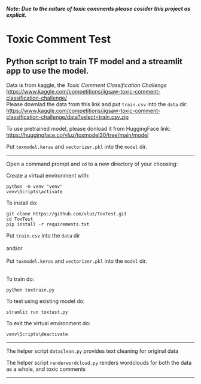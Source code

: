 ***Note: Due to the nature of toxic comments please cosider this project as explicit.***

# Toxic Comment Test
## Python script to train TF model and a streamlit app to use the model.

Data is from kaggle, the *Toxic Comment Classification Challenge*
<br>
https://www.kaggle.com/competitions/jigsaw-toxic-comment-classification-challenge/
<br>
Please downlad the data from this link and put `train.csv` into the `data` dir:
<br>
https://www.kaggle.com/competitions/jigsaw-toxic-comment-classification-challenge/data?select=train.csv.zip

To use pretrained model, please donload it from HuggingFace link:
<br>
https://huggingface.co/vluz/toxmodel30/tree/main/model

Put `toxmodel.keras` and `vectorizer.pkl` into the `model` dir.

<hr>

Open a command prompt and `cd` to a new directory of your choosing:

Create a virtual environment with:
```
python -m venv "venv"
venv\Scripts\activate
```

To install do:
```
git clone https://github.com/vluz/ToxTest.git
cd ToxTest
pip install -r requirements.txt
```
Put `train.csv` into the `data` dir      
<br>and/or<br>     
Put `toxmodel.keras` and `vectorizer.pkl` into the `model` dir.     
<br>

To train do:<br>
```
python toxtrain.py
``` 

To test using existing model do:
```
stramlit run toxtest.py
```

To exit the virtual environment do:
```
venv\Scripts\deactivate
```

<hr>

The helper script `dataclean.py` provides text cleaning for original data

The helper script `renderwordcloud.py` renders wordclouds for both the data as a whole, and toxic comments

<hr>
